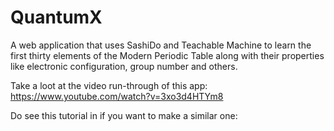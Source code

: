 # QuantumX

A web application that uses SashiDo and Teachable Machine to learn the first thirty elements of the Modern Periodic Table along with their properties like electronic configuration, group number and others.

Take a loot at the video run-through of this app:
https://www.youtube.com/watch?v=3xo3d4HTYm8

Do see this tutorial in if you want to make a similar one:


